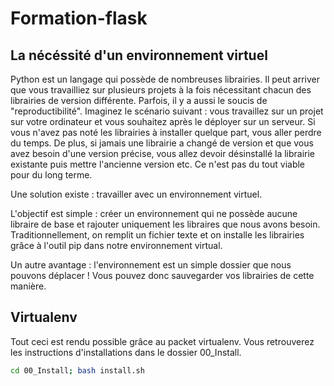 # Formation-flask

## La nécéssité d'un environnement virtuel

 Python est un langage qui possède de nombreuses librairies. Il peut arriver que vous travailliez sur plusieurs projets à la fois nécessitant chacun des librairies de version différente. Parfois, il y a aussi le soucis de "reproductibilité". Imaginez le scénario suivant : vous travaillez sur un projet sur votre ordinateur et vous souhaitez après le déployer sur un serveur. Si vous n'avez pas noté les librairies à installer quelque part, vous aller perdre du temps. De plus, si jamais une librairie a changé de version et que vous avez besoin d'une version précise, vous allez devoir désinstallé la librairie existante puis mettre l'ancienne version etc. Ce n'est pas du tout viable pour du long terme.
 
Une solution existe : travailler avec un environnement virtuel.

L'objectif est simple : créer un environnement qui ne possède aucune libraire de base et rajouter uniquement les libraires que nous avons besoin. Traditionnellement, on remplit un fichier texte et on installe les librairies grâce à l'outil pip dans notre environnement virtual.

Un autre avantage : l'environnement est un simple dossier que nous pouvons déplacer ! Vous pouvez donc sauvegarder vos librairies de cette manière.

## Virtualenv


Tout ceci est rendu possible grâce au packet virtualenv. Vous retrouverez les instructions d'installations dans le dossier 00_Install. 

```bash
cd 00_Install; bash install.sh
```
